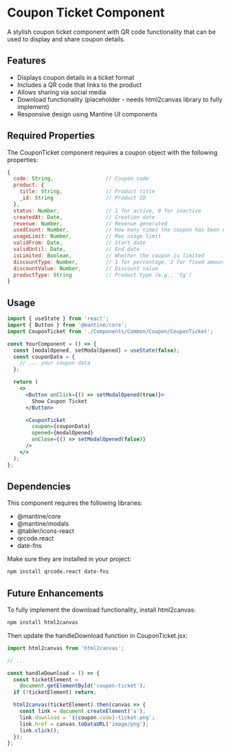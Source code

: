 # Coupon Ticket Component

A stylish coupon ticket component with QR code functionality that can be used to display and share coupon details.

## Features

- Displays coupon details in a ticket format
- Includes a QR code that links to the product
- Allows sharing via social media
- Download functionality (placeholder - needs html2canvas library to fully implement)
- Responsive design using Mantine UI components

## Required Properties

The CouponTicket component requires a coupon object with the following properties:

```javascript
{
  code: String,                 // Coupon code
  product: {
    title: String,              // Product title
    _id: String                 // Product ID
  },
  status: Number,               // 1 for active, 0 for inactive
  createdAt: Date,              // Creation date
  revenue: Number,              // Revenue generated
  usedCount: Number,            // How many times the coupon has been used
  usageLimit: Number,           // Max usage limit
  validFrom: Date,              // Start date
  validUntil: Date,             // End date
  isLimited: Boolean,           // Whether the coupon is limited
  discountType: Number,         // 1 for percentage, 2 for fixed amount
  discountValue: Number,        // Discount value
  productType: String           // Product type (e.g., 'tg')
}
```

## Usage

```jsx
import { useState } from 'react';
import { Button } from '@mantine/core';
import CouponTicket from './Components/Common/Coupon/CouponTicket';

const YourComponent = () => {
  const [modalOpened, setModalOpened] = useState(false);
  const couponData = {
    // ... your coupon data
  };

  return (
    <>
      <Button onClick={() => setModalOpened(true)}>
        Show Coupon Ticket
      </Button>

      <CouponTicket
        coupon={couponData}
        opened={modalOpened}
        onClose={() => setModalOpened(false)}
      />
    </>
  );
};
```

## Dependencies

This component requires the following libraries:

- @mantine/core
- @mantine/modals
- @tabler/icons-react
- qrcode.react
- date-fns

Make sure they are installed in your project:

```bash
npm install qrcode.react date-fns
```

## Future Enhancements

To fully implement the download functionality, install html2canvas:

```bash
npm install html2canvas
```

Then update the handleDownload function in CouponTicket.jsx:

```javascript
import html2canvas from 'html2canvas';

// ...

const handleDownload = () => {
  const ticketElement =
    document.getElementById('coupon-ticket');
  if (!ticketElement) return;

  html2canvas(ticketElement).then(canvas => {
    const link = document.createElement('a');
    link.download = `${coupon.code}-ticket.png`;
    link.href = canvas.toDataURL('image/png');
    link.click();
  });
};
```
